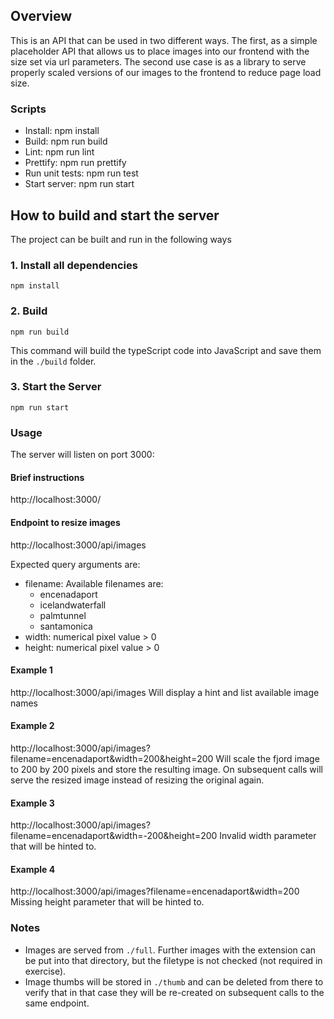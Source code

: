 ## Overview
This is an API that can be used in two different ways. The first, as a simple placeholder API that allows us to place images into our frontend with the size set via url parameters. The second use case is as a library to serve properly scaled versions of our images to the frontend to reduce page load size. 

### Scripts
- Install: npm install
- Build: npm run build
- Lint: npm run lint
- Prettify: npm run prettify
- Run unit tests: npm run test
- Start server: npm run start


## How to build and start the server
The project can be built and run in the following ways
### 1. Install all dependencies 
`npm install`

### 2. Build
`npm run build`

This command will build the typeScript code into JavaScript and save them in the `./build` folder.

### 3. Start the Server
`npm run start`

### Usage
The server will listen on port 3000:

#### Brief instructions
http://localhost:3000/

#### Endpoint to resize images
http://localhost:3000/api/images

Expected query arguments are:
- filename: Available filenames are:
  - encenadaport
  - icelandwaterfall
  - palmtunnel
  - santamonica
- width: numerical pixel value > 0
- height: numerical pixel value > 0

#### Example 1
http://localhost:3000/api/images
Will display a hint and list available image names

#### Example 2
http://localhost:3000/api/images?filename=encenadaport&width=200&height=200
Will scale the fjord image to 200 by 200 pixels and store the resulting image.
On subsequent calls will serve the resized image instead of resizing the
original again.

#### Example 3
http://localhost:3000/api/images?filename=encenadaport&width=-200&height=200
Invalid width parameter that will be hinted to.

#### Example 4
http://localhost:3000/api/images?filename=encenadaport&width=200
Missing height parameter that will be hinted to.

### Notes
- Images are served from `./full`. Further images with the extension
  can be put into that directory, but the filetype is not checked
  (not required in exercise).
- Image thumbs will be stored in `./thumb` and can be deleted from
  there to verify that in that case they will be re-created on subsequent calls
  to the same endpoint.